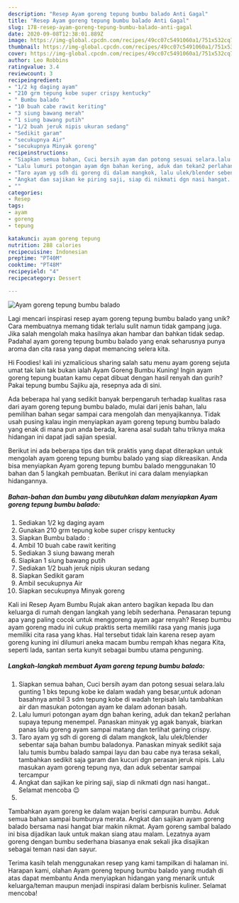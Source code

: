 ```yaml
---
description: "Resep Ayam goreng tepung bumbu balado Anti Gagal"
title: "Resep Ayam goreng tepung bumbu balado Anti Gagal"
slug: 178-resep-ayam-goreng-tepung-bumbu-balado-anti-gagal
date: 2020-09-08T12:38:01.889Z
image: https://img-global.cpcdn.com/recipes/49cc07c5491060a1/751x532cq70/ayam-goreng-tepung-bumbu-balado-foto-resep-utama.jpg
thumbnail: https://img-global.cpcdn.com/recipes/49cc07c5491060a1/751x532cq70/ayam-goreng-tepung-bumbu-balado-foto-resep-utama.jpg
cover: https://img-global.cpcdn.com/recipes/49cc07c5491060a1/751x532cq70/ayam-goreng-tepung-bumbu-balado-foto-resep-utama.jpg
author: Leo Robbins
ratingvalue: 3.4
reviewcount: 3
recipeingredient:
- "1/2 kg daging ayam"
- "210 grm tepung kobe super crispy kentucky"
- " Bumbu balado "
- "10 buah cabe rawit keriting"
- "3 siung bawang merah"
- "1 siung bawang putih"
- "1/2 buah jeruk nipis ukuran sedang"
- "Sedikit garam"
- "secukupnya Air"
- "secukupnya Minyak goreng"
recipeinstructions:
- "Siapkan semua bahan, Cuci bersih ayam dan potong sesuai selara.lalu gunting 1 bks tepung kobe ke dalam wadah yang besar,untuk adonan basahnya ambil 3 sdm tepung kobe di wadah terpisah lalu tambahkan air dan masukan potongan ayam ke dalam adonan basah."
- "Lalu lumuri potongan ayam dgn bahan kering, aduk dan tekan2 perlahan supaya tepung menempel. Panaskan minyak yg agak banyak, biarkan panas lalu goreng ayam sampai matang dan terlihat garing crispy."
- "Taro ayam yg sdh di goreng di dalam mangkok, lalu ulek/blender sebentar saja bahan bumbu baladonya. Panaskan minyak sedikit saja lalu tumis bumbu balado sampai layu dan bau cabe nya terasa sekali, tambahkan sedikit saja garam dan kucuri dgn perasan jeruk nipis. Lalu masukan ayam goreng tepung nya, dan aduk sebentar sampai tercampur"
- "Angkat dan sajikan ke piring saji, siap di nikmati dgn nasi hangat.. Selamat mencoba 😉"
- ""
categories:
- Resep
tags:
- ayam
- goreng
- tepung

katakunci: ayam goreng tepung 
nutrition: 288 calories
recipecuisine: Indonesian
preptime: "PT40M"
cooktime: "PT48M"
recipeyield: "4"
recipecategory: Dessert

---
```



![Ayam goreng tepung bumbu balado](https://img-global.cpcdn.com/recipes/49cc07c5491060a1/751x532cq70/ayam-goreng-tepung-bumbu-balado-foto-resep-utama.jpg)

Lagi mencari inspirasi resep ayam goreng tepung bumbu balado yang unik? Cara membuatnya memang tidak terlalu sulit namun tidak gampang juga. Jika salah mengolah maka hasilnya akan hambar dan bahkan tidak sedap. Padahal ayam goreng tepung bumbu balado yang enak seharusnya punya aroma dan cita rasa yang dapat memancing selera kita.

Hi Foodies! kali ini yzmalicious sharing salah satu menu ayam goreng sejuta umat tak lain tak bukan ialah Ayam Goreng Bumbu Kuning! Ingin ayam goreng tepung buatan kamu cepat dibuat dengan hasil renyah dan gurih? Pakai tepung bumbu Sajiku aja, resepnya ada di sini.

Ada beberapa hal yang sedikit banyak berpengaruh terhadap kualitas rasa dari ayam goreng tepung bumbu balado, mulai dari jenis bahan, lalu pemilihan bahan segar sampai cara mengolah dan menyajikannya. Tidak usah pusing kalau ingin menyiapkan ayam goreng tepung bumbu balado yang enak di mana pun anda berada, karena asal sudah tahu triknya maka hidangan ini dapat jadi sajian spesial.


Berikut ini ada beberapa tips dan trik praktis yang dapat diterapkan untuk mengolah ayam goreng tepung bumbu balado yang siap dikreasikan. Anda bisa menyiapkan Ayam goreng tepung bumbu balado menggunakan 10 bahan dan 5 langkah pembuatan. Berikut ini cara dalam menyiapkan hidangannya.

<!--inarticleads1-->

##### Bahan-bahan dan bumbu yang dibutuhkan dalam menyiapkan Ayam goreng tepung bumbu balado:

1. Sediakan 1/2 kg daging ayam
1. Gunakan 210 grm tepung kobe super crispy kentucky
1. Siapkan  Bumbu balado :
1. Ambil 10 buah cabe rawit keriting
1. Sediakan 3 siung bawang merah
1. Siapkan 1 siung bawang putih
1. Sediakan 1/2 buah jeruk nipis ukuran sedang
1. Siapkan Sedikit garam
1. Ambil secukupnya Air
1. Siapkan secukupnya Minyak goreng


Kali ini Resep Ayam Bumbu Rujak akan antero bagikan kepada Ibu dan keluarga di rumah dengan langkah yang lebih sederhana. Penasaran tepung apa yang paling cocok untuk menggoreng ayam agar renyah? Resep bumbu ayam goreng madu ini cukup praktis serta memiliki rasa yang manis juga memiliki cita rasa yang khas. Hal tersebut tidak lain karena resep ayam goreng kuning ini dilumuri aneka macam bumbu rempah khas negara Kita, seperti lada, santan serta kunyit sebagai bumbu utama penguning. 

<!--inarticleads2-->

##### Langkah-langkah membuat Ayam goreng tepung bumbu balado:

1. Siapkan semua bahan, Cuci bersih ayam dan potong sesuai selara.lalu gunting 1 bks tepung kobe ke dalam wadah yang besar,untuk adonan basahnya ambil 3 sdm tepung kobe di wadah terpisah lalu tambahkan air dan masukan potongan ayam ke dalam adonan basah.
1. Lalu lumuri potongan ayam dgn bahan kering, aduk dan tekan2 perlahan supaya tepung menempel. Panaskan minyak yg agak banyak, biarkan panas lalu goreng ayam sampai matang dan terlihat garing crispy.
1. Taro ayam yg sdh di goreng di dalam mangkok, lalu ulek/blender sebentar saja bahan bumbu baladonya. Panaskan minyak sedikit saja lalu tumis bumbu balado sampai layu dan bau cabe nya terasa sekali, tambahkan sedikit saja garam dan kucuri dgn perasan jeruk nipis. Lalu masukan ayam goreng tepung nya, dan aduk sebentar sampai tercampur
1. Angkat dan sajikan ke piring saji, siap di nikmati dgn nasi hangat.. Selamat mencoba 😉
1. 


Tambahkan ayam goreng ke dalam wajan berisi campuran bumbu. Aduk semua bahan sampai bumbunya merata. Angkat dan sajikan ayam goreng balado bersama nasi hangat biar makin nikmat. Ayam goreng sambal balado ini bisa dijadikan lauk untuk makan siang atau malam. Lezatnya ayam goreng dengan bumbu sederhana biasanya enak sekali jika disajikan sebagai teman nasi dan sayur. 

Terima kasih telah menggunakan resep yang kami tampilkan di halaman ini. Harapan kami, olahan Ayam goreng tepung bumbu balado yang mudah di atas dapat membantu Anda menyiapkan hidangan yang menarik untuk keluarga/teman maupun menjadi inspirasi dalam berbisnis kuliner. Selamat mencoba!
